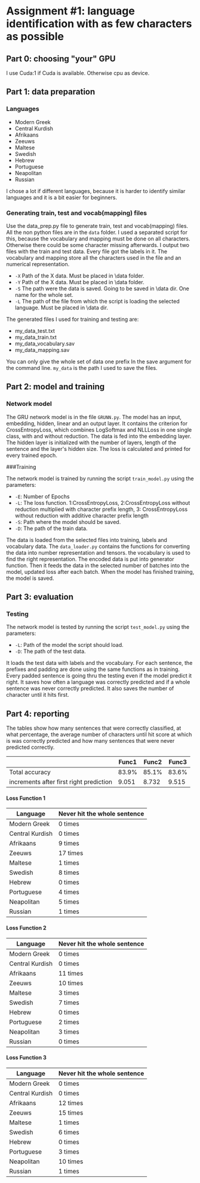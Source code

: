 # Assignment #1: language identification with as few characters as possible 
## Part 0: choosing "your" GPU
I use Cuda:1  if Cuda is available. Otherwise cpu as device.

## Part 1: data preparation

### Languages
* Modern Greek
* Central Kurdish
* Afrikaans
* Zeeuws
* Maltese
* Swedish
* Hebrew
* Portuguese
* Neapolitan
* Russian

I chose a lot if different languages, because it is harder to identify similar languages and it is a bit easier for beginners.  

### Generating train, test and vocab(mapping) files

Use the data_prep.py file to generate train, test and vocab(mapping) files. All the non python files are in the `data` folder.
I used a separated script for this, because the vocabulary and mapping must be done on all characters. Otherwise there could be some character missing afterwards.
I output two files with the train and test data. Every file got the labels in it. The vocabulary and mapping store all the characters used in the file and an numerical representation.   

* `-X` Path of the X data. Must be placed in \data folder.
* `-Y` Path of the X data. Must be placed in \data folder.
* `-S` The path were the data is saved. Going to be saved in \data dir. One name for the whole set.
* `-L` The path of the file from which the script is loading the selected language.  Must be placed in \data dir.

The generated files I used for training and testing are:

* my_data_test.txt
* my_data_train.txt
* my_data_vocabulary.sav
* my_data_mapping.sav

You can only give the whole set of data one prefix In the save argument for the command line. `my_data` is the path I used to save the files. 


## Part 2: model and training 

### Network model

The GRU network model is in the file `GRUNN.py`. The model has an input, embedding, hidden, linear and an output layer.
 It contains the criterion for CrossEntropyLoss, which combines LogSoftmax and NLLLoss in one single class, with and without reduction. 
 The data is fed into the embedding layer. The hidden layer is initialized with the number of layers, length of the sentence and the layer's hidden size. 
 The loss is calculated and printed for every trained epoch.

###Training

The network model is trained by running the script `train_model.py` using the parameters:

* `-E`: Number of Epochs
* `-L`: The loss function. 1:CrossEntropyLoss, 2:CrossEntropyLoss without reduction multiplied with character prefix length, 3: CrossEntropyLoss without reduction with additive character prefix length
* `-S`: Path where the model should be saved.
* `-D`: The path of the train data.

The data is loaded from the selected files into training, labels and vocabulary data. The `data_loader.py` contains the functions for converting the data into number representation and tensors.
the vocabulary is used to find the right representation. The encoded data is put into generator function. Then it feeds the data in the selected number of batches into the model, updated loss after each batch.
When the model has finished training, the model is saved.


## Part 3: evaluation

### Testing

The network model is tested by running the script `test_model.py` using the parameters:

* `-L`: Path of the model the script should load.
* `-D`:  The path of the test data.

It loads the test data with labels and the vocabulary. For each sentence, the  prefixes and padding are done using the same functions as in training.
Every padded sentence is going thru the testing even if the model predict it right. It saves how often a language was correctly predicted and if a whole sentence was never correctly predicted. It also saves the number of character until it hits first.

## Part 4: reporting 

The tables show how many sentences that were correctly classified, at what percentage, the average number of characters until hit score at which is was correctly predicted and how many sentences that were never predicted correctly.

|                                        | Func1   | Func2   | Func3    |
|----------------------------------------|---------|---------|----------|
| Total accuracy                         | 83.9%   | 85.1%   | 83.6%    |
| increments after first right prediction| 9.051   | 8.732   | 9.515    |

#### Loss Function 1

| Language           | Never hit the whole sentence|
|--------------------|-----------------------------|
| Modern Greek       | 0 times                     |
| Central Kurdish    | 0 times                     |
| Afrikaans          | 9 times                     |
| Zeeuws             | 17 times                    |
| Maltese            | 1 times                     |
| Swedish            | 8 times                     |
| Hebrew             | 0 times                     |
| Portuguese         | 4 times                     |
| Neapolitan         | 5 times                     |
| Russian            | 1 times                     |

#### Loss Function 2

| Language           | Never hit the whole sentence|
|--------------------|-----------------------------|
| Modern Greek       | 0 times                     |
| Central Kurdish    | 0 times                     |
| Afrikaans          | 11 times                    |
| Zeeuws             | 10 times                    |
| Maltese            | 3 times                     |
| Swedish            | 7 times                     |
| Hebrew             | 0 times                     |
| Portuguese         | 2 times                     |
| Neapolitan         | 3 times                     |
| Russian            | 0 times                     |

#### Loss Function 3

| Language           | Never hit the whole sentence|
|--------------------|-----------------------------|
| Modern Greek       | 0 times                     |
| Central Kurdish    | 0 times                     |
| Afrikaans          | 12 times                    |
| Zeeuws             | 15 times                    |
| Maltese            | 1 times                     |
| Swedish            | 6 times                     |
| Hebrew             | 0 times                     |
| Portuguese         | 3 times                     |
| Neapolitan         | 10 times                    |
| Russian            | 1 times                     |


